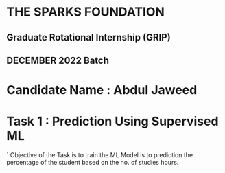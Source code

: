 # THE SPARKS FOUNDATION
## Graduate Rotational Internship (GRIP)
## DECEMBER 2022 Batch
# Candidate Name : Abdul Jaweed

# Task 1 : Prediction Using Supervised ML 

` Objective of the Task is to train the ML Model is to prediction the percentage of the student based on the no. of studies hours.